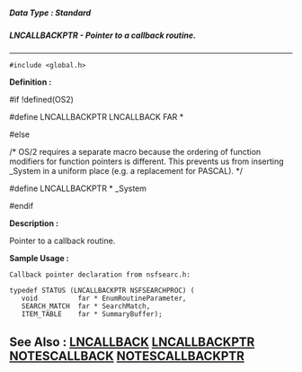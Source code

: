 ##### Data Type : Standard
##### LNCALLBACKPTR - Pointer to a callback routine.
---
```
#include <global.h>
```

**Definition :**

#if !defined(OS2)

   #define LNCALLBACKPTR LNCALLBACK FAR *

#else

   /* OS/2 requires a separate macro because the ordering of function
      modifiers for function pointers is different.  This prevents us
      from inserting _System in a uniform place (e.g. a replacement
      for PASCAL). */

   #define LNCALLBACKPTR * _System

#endif

**Description :**

Pointer to a callback routine.


**Sample Usage :**
```
Callback pointer declaration from nsfsearc.h:

typedef STATUS (LNCALLBACKPTR NSFSEARCHPROC) (
   void          far * EnumRoutineParameter,
   SEARCH_MATCH  far * SearchMatch,
   ITEM_TABLE    far * SummaryBuffer);
```

**See Also :**
[LNCALLBACK](/domino-c-api-docs/reference/Data/LNCALLBACK)
[LNCALLBACKPTR](/domino-c-api-docs/reference/Data/LNCALLBACKPTR)
[NOTESCALLBACK](/domino-c-api-docs/reference/Data/NOTESCALLBACK)
[NOTESCALLBACKPTR](/domino-c-api-docs/reference/Data/NOTESCALLBACKPTR)
---
